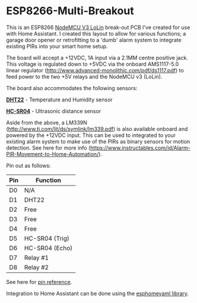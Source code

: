 # ESP8266-Multi-Breakout

This is an ESP8266 [NodeMCU V3 LoLin](https://www.aliexpress.com/item/ESP8266-CH340G-CH340-G-NodeMcu-V3-Lua-Wireless-WIFI-Module-Connector-Development-Board-Based-ESP-12E/32800966224.html) break-out PCB I've created for use with Home Assistant. I created this layout to allow for various functions; a garage door opener or retrofitting to a 'dumb' alarm system to integrate existing PIRs into your smart home setup.

The board will accept a +12VDC, 1A input via a 2.1MM centre positive jack. This voltage is regulated down to +5VDC via the onboard AMS1117-5.0 linear regulator (http://www.advanced-monolithic.com/pdf/ds1117.pdf) to feed power to the two +5V relays and the NodeMCU v3 (LoLin).

The board also accommodates the following sensors:

[**DHT22**](https://www.aliexpress.com/item/DHT22-single-bus-digital-temperature-and-humidity-sensor-module-2302-electronic-building-blocks/32753887461.html) - Temperature and Humidity sensor

[**HC-SR04**](https://www.aliexpress.com/item/1pcs-HC-SR04-to-world-Ultrasonic-Wave-Detector-Ranging-Module-for-arduino-Distance-Sensor/32786781050.html) - Ultrasonic distance sensor

Aside from the above, a LM339N (http://www.ti.com/lit/ds/symlink/lm339.pdf) is also available onboard and powered by the +12VDC input. This can be used to integrated to your existing alarm system to make use of the PIRs as binary sensors for motion detection. See here for more info (https://www.instructables.com/id/Alarm-PIR-Movement-to-Home-Automation/).

Pin out as follows:

| Pin  | Function |
| ------------- | ------------- |
| D0  | N/A  |
| D1  | DHT22  |
| D2  | Free  |
| D3  | Free  |
| D4  | Free  |
| D5  | HC-SR04 (Trig)  |
| D6  | HC-SR04 (Echo)  |
| D7  | Relay #1  |
| D8  | Relay #2  |

See here for [pin reference](https://github.com/thehookup/Wireless_MQTT_Doorbell/blob/master/GPIO_Limitations_ESP8266_NodeMCU.jpg). 

Integration to Home Assistant can be done using the [esphomeyaml library](https://esphomelib.com/esphomeyaml/index.html).
